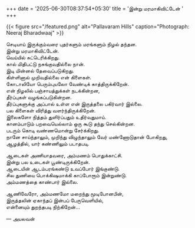 +++
date = '2025-06-30T08:37:54+05:30'
title = 'இன்று மரமாகிவிட்டேன் '
+++

{{< figure src="/featured.png" alt="Pallavaram Hills" caption="Photograph: Neeraj Bharadwaaj" >}}

செடியாய் இருக்கும்வரை புதர்களும் மரங்களும் நிழல் தந்தன.<br>
இன்று மரமாகிவிட்டேன்.<br>
வெய்யில் சுட்டெரிக்கிறது.<br>
கால் மிதிபட்டு நசுங்குவதில்லை நான்.<br>
இடி மின்னல் தேவைப்படுகிறது.<br>
கிள்ளினால் முறிவதில்லை என் கிளைகள்.<br>
கோடாலியோ பெரும்புயலோ வேண்டிக் காத்திருக்கிறேன்.<br>
என் நிழலில் பஞ்சாயத்துக்கள் நடக்கின்றன,<br>
தீர்ப்புகள் வழங்கப்படுகின்றன.<br>
தீர்ப்புகளுக்கு அப்பால் உள்ள என் இருத்தலை பகிர்வார் இல்லை.<br>
பல கிளைகள் விரித்து வளர்ந்திருக்கிறேன்.<br>
இலைகளோ நித்தம் துளிர்ப்பதும் உதிர்வதுமாய்.<br>
கானம்பாடும் பறவையெல்லாம் ஒரு கூடு தந்து செல்கின்றன.<br>
படரும் கொடி வண்ணமொன்று சேர்க்கிறது.<br>
நானே சாய்ந்தாலும், முறிந்து விழுந்தாலும் வேர் மண்ணோடுதான் போகிறது,<br>
ஆழத்தில், யார் கண்ணிலும் படாதபடி.<br>

ஆடைகள் அணியாதவரை, அம்மணம் பொதுக்காட்சி.<br>
இன்று பல உடைகள் பூண்டிருக்கிறேன்.<br>
ஆடையின் ஆடம்பரங்கண்டு உவப்போர் இங்குண்டு.<br>
சில துணியை பொக்கிஷமாக்கி காப்போரூம் இன்றுண்டு.<br>
அம்மணத்தை காண்பார் இல்லை.<br>

ஆணிவேரோ, அம்மணமோ மறைந்து மூடிபோனபின்,<br>
இருத்தலின் ஏகாந்தப் இன்பப் பேருவெளியில்,<br>
என்னையும் துறந்தபடி நிற்கிறேன்...<br>

— அயலவன்
